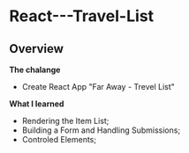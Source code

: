 # React---Travel-List

## Overview
**The chalange**
- Create React App "Far Away - Trevel List"

**What I learned**
- Rendering the Item List;
- Building a Form and Handling Submissions;
- Controled Elements; 
